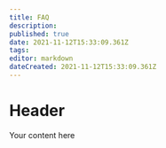 ```yaml
---
title: FAQ
description: 
published: true
date: 2021-11-12T15:33:09.361Z
tags: 
editor: markdown
dateCreated: 2021-11-12T15:33:09.361Z
---
```


# Header
Your content here